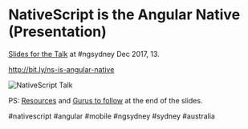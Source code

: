 # NativeScript is the Angular Native (Presentation)

[Slides for the Talk](https://www.meetup.com/en-AU/ng-sydney/events/245511790/) at #ngsydney Dec 2017, 13.

http://bit.ly/ns-is-angular-native

![NativeScript Talk](https://pbs.twimg.com/media/DQ6SMMzXcAERDhr.jpg)

PS: [Resources](https://leocaseiro.github.io/nativescript-is-the-angular-native/#/17) and [Gurus to follow](https://leocaseiro.github.io/nativescript-is-the-angular-native/#/18) at the end of the slides.

#nativescript #angular #mobile #ngsydney #sydney #australia
